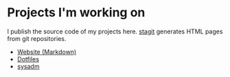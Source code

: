 # Projects I'm working on

I publish the source code of my projects here.
[stagit](https://github.com/oxalorg/stagit) generates HTML pages from
git repositories.

- [Website (Markdown)](/src/website_md/)
- [Dotfiles](/src/dotfiles/)
- [sysadm](/src/sysadm/)
